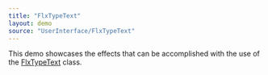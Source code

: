 ```yaml
---
title: "FlxTypeText"
layout: demo
source: "UserInterface/FlxTypeText"
---
```


This demo showcases the effects that can be accomplished with the use of the [FlxTypeText](https://github.com/HaxeFlixel/flixel-addons/blob/master/flixel/addons/text/FlxTypeText.hx) class.
